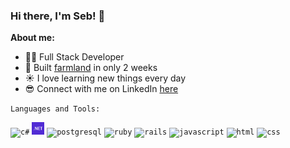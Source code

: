 ### Hi there, I'm Seb! 👋

**About me:**
- 👨‍💻 Full Stack Developer
- 🎯 Built [farmland](https://github.com/sebasfourn/farmland/) in only 2 weeks
- ☀️ I love learning new things every day
- 😎 Connect with me on LinkedIn [here](https://www.linkedin.com/in/sebasfourn/)

`Languages and Tools:`

<code><img height="20" alt="c#" src="https://raw.githubusercontent.com/get-icon/geticon/master/icons/c-sharp.svg"></code>
<code><img height="20" alt=".net" src="https://raw.githubusercontent.com/sebasfourn/sebasfourn/main/.net.svg"></code>
<code><img height="20" alt="postgresql" src="https://raw.githubusercontent.com/get-icon/geticon/master/icons/postgresql.svg"></code>
<code><img height="20" alt="ruby" src="https://raw.githubusercontent.com/get-icon/geticon/master/icons/ruby.svg"></code>
<code><img height="20" alt="rails" src="https://raw.githubusercontent.com/get-icon/geticon/master/icons/rails.svg"></code>
<code><img height="20" alt="javascript" src="https://raw.githubusercontent.com/get-icon/geticon/master/icons/javascript.svg"></code>
<code><img height="25" alt="html" src="https://raw.githubusercontent.com/get-icon/geticon/master/icons/html-5.svg"></code>
<code><img height="25" alt="css" src="https://raw.githubusercontent.com/get-icon/geticon/master/icons/css-3.svg"></code>
